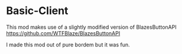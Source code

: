 # Basic-Client

This mod makes use of a slightly modified version of 
BlazesButtonAPI https://github.com/WTFBlaze/BlazesButtonAPI

I made this mod out of pure bordem but it was fun.


